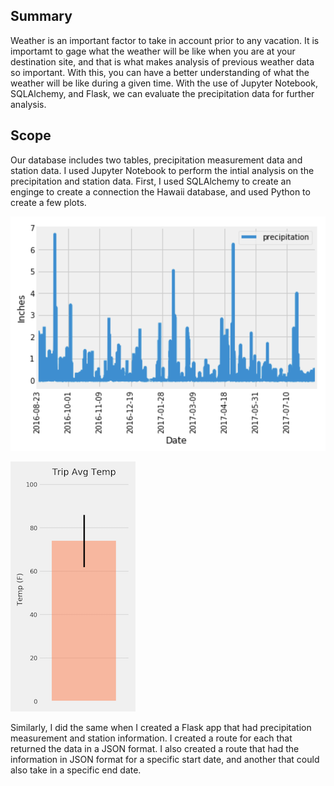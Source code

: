 ## Summary

Weather is an important factor to take in account prior to any vacation. It is importamt to gage what the weather will be like when you are at your destination site, and that is what makes analysis of previous weather data so important. With this, you can have a better understanding of what the weather will be like during a given time. With the use of Jupyter Notebook, SQLAlchemy, and Flask, we can evaluate the precipitation data for further analysis.


## Scope

Our database includes two tables, precipitation measurement data and station data. I used Jupyter Notebook to perform the intial analysis on the precipitation and station data. First, I used SQLAlchemy to create an enginge to create a connection the Hawaii database, and used Python to create a few plots.

![Precipitation Data](Images/precipitation.png)

![Temperature Data](Images/temperature.png)

Similarly, I did the same when I created a Flask app that had precipitation measurement and station information. I created a route for each that returned the data in a JSON format. I also created a route that had the information in JSON format for a specific start date, and another that could also take in a specific end date.
